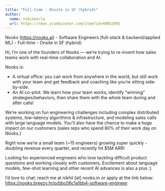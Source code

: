 ```yaml
---
title: "Full-time : Onsite in SF (hybrid)"
author:
  name: nikcheerla
  url: https://news.ycombinator.com/item?id=40852093
---
```

Nooks (<a href="https:&#x2F;&#x2F;nooks.ai" rel="nofollow">https:&#x2F;&#x2F;nooks.ai</a>) - Software Engineers (full-stack &amp; backend&#x2F;applied ML) - Full-time - Onsite in SF (hybrid)

Hi, I’m one of the founders of Nooks — we’re trying to re-invent how sales teams work with real-time collaboration and AI.

Nooks is: 
- A virtual office: you can work from anywhere in the world, but still work with your team and get feedback and coaching like you’re sitting side-by-side. 
- An AI co-pilot. We learn how your team works, identify “winning” strategies&#x2F;behaviors, then share them with the whole team during and after calls!

We’re working on fun engineering challenges including complex distributed systems, low-latency algorithms &amp; infrastructure, and modeling sales calls with large language models. You&#x27;ll also have the chance to make a huge impact on our customers (sales reps who spend 80% of their work day on Nooks.)

Right now we’re a small team (~15 engineers) growing super quickly - doubling revenue every quarter, and recently hit $5M ARR!

Looking for experienced engineers who love tackling difficult product questions and working closely with customers. Excitement about language models, few-shot learning and other recent AI advances is also a plus :)

I’d love to chat: reach me at nikhil [at] nooks.in or apply at the link below: <a href="https:&#x2F;&#x2F;nooks.breezy.hr&#x2F;p&#x2F;bbc06c1a1bb4-software-engineer" rel="nofollow">https:&#x2F;&#x2F;nooks.breezy.hr&#x2F;p&#x2F;bbc06c1a1bb4-software-engineer</a>
